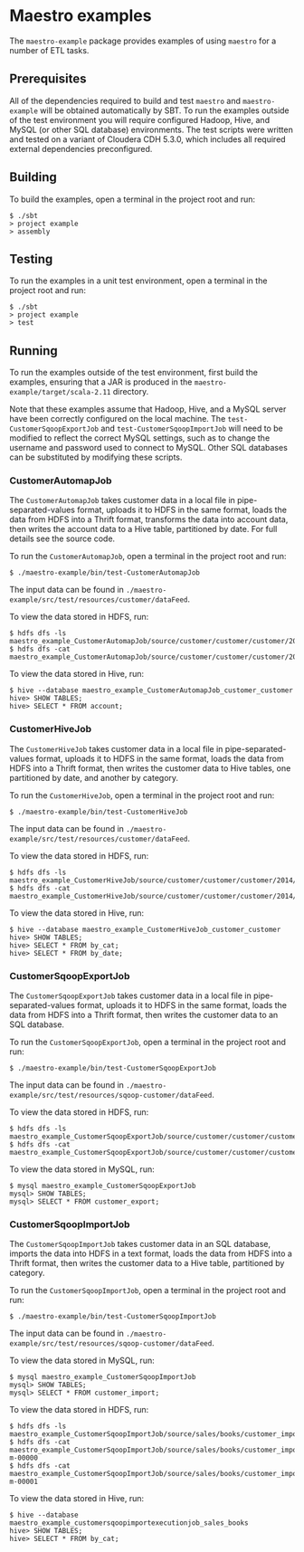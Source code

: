 # Maestro examples

The `maestro-example` package provides examples of using `maestro` for a number of ETL tasks.

## Prerequisites

All of the dependencies required to build and test `maestro` and `maestro-example` will be obtained
automatically by SBT. To run the examples outside of the test environment you will require
configured Hadoop, Hive, and MySQL (or other SQL database) environments. The test scripts were written
and tested on a variant of Cloudera CDH 5.3.0, which includes all required external dependencies preconfigured.

## Building

To build the examples, open a terminal in the project root and run:

```
$ ./sbt
> project example
> assembly
``` 

## Testing

To run the examples in a unit test environment, open a terminal in the project root and run:

```
$ ./sbt
> project example
> test
```

## Running

To run the examples outside of the test environment, first build the examples, ensuring that a JAR is
produced in the `maestro-example/target/scala-2.11` directory.

Note that these examples assume that Hadoop, Hive, and a MySQL server have been correctly configured
on the local machine. The `test-CustomerSqoopExportJob` and `test-CustomerSqoopImportJob` will need
to be modified to reflect the correct MySQL settings, such as to change the username and password
used to connect to MySQL. Other SQL databases can be substituted by modifying these scripts.

### CustomerAutomapJob

The `CustomerAutomapJob` takes customer data in a local file in pipe-separated-values format,
uploads it to HDFS in the same format, loads the data from HDFS into a Thrift format, transforms
the data into account data, then writes the account data to a Hive table, partitioned by date. For
full details see the source code.


To run the `CustomerAutomapJob`, open a terminal in the project root and run:

```
$ ./maestro-example/bin/test-CustomerAutomapJob
```

The input data can be found in `./maestro-example/src/test/resources/customer/dataFeed`.

To view the data stored in HDFS, run:

```
$ hdfs dfs -ls maestro_example_CustomerAutomapJob/source/customer/customer/customer/2014/08/23
$ hdfs dfs -cat maestro_example_CustomerAutomapJob/source/customer/customer/customer/2014/08/23/customer_20140823.txt
```

To view the data stored in Hive, run:

```
$ hive --database maestro_example_CustomerAutomapJob_customer_customer
hive> SHOW TABLES;
hive> SELECT * FROM account;
```

### CustomerHiveJob

The `CustomerHiveJob` takes customer data in a local file in pipe-separated-values format, uploads
it to HDFS in the same format, loads the data from HDFS into a Thrift format, then writes the
customer data to Hive tables, one partitioned by date, and another by category.

To run the `CustomerHiveJob`, open a terminal in the project root and run:

```
$ ./maestro-example/bin/test-CustomerHiveJob
```

The input data can be found in `./maestro-example/src/test/resources/customer/dataFeed`.

To view the data stored in HDFS, run:

```
$ hdfs dfs -ls maestro_example_CustomerHiveJob/source/customer/customer/customer/2014/08/23
$ hdfs dfs -cat maestro_example_CustomerHiveJob/source/customer/customer/customer/2014/08/23/customer_20140823.txt
```

To view the data stored in Hive, run:

```
$ hive --database maestro_example_CustomerHiveJob_customer_customer
hive> SHOW TABLES;
hive> SELECT * FROM by_cat;
hive> SELECT * FROM by_date;
```


### CustomerSqoopExportJob

The `CustomerSqoopExportJob` takes customer data in a local file in pipe-separated-values format,
uploads it to HDFS in the same format, loads the data from HDFS into a Thrift format, then writes
the customer data to an SQL database.

To run the `CustomerSqoopExportJob`, open a terminal in the project root and run:

```
$ ./maestro-example/bin/test-CustomerSqoopExportJob
```

The input data can be found in `./maestro-example/src/test/resources/sqoop-customer/dataFeed`.

To view the data stored in HDFS, run:

```
$ hdfs dfs -ls maestro_example_CustomerSqoopExportJob/source/customer/customer/customer/2014/08/23
$ hdfs dfs -cat maestro_example_CustomerSqoopExportJob/source/customer/customer/customer/2014/08/23/customer_20140823.txt
```

To view the data stored in MySQL, run:

```
$ mysql maestro_example_CustomerSqoopExportJob
mysql> SHOW TABLES;
mysql> SELECT * FROM customer_export;
```

### CustomerSqoopImportJob

The `CustomerSqoopImportJob` takes customer data in an SQL database, imports the data into HDFS in a
text format, loads the data from HDFS into a Thrift format, then writes the customer data to a Hive
table, partitioned by category.

To run the `CustomerSqoopImportJob`, open a terminal in the project root and run:

```
$ ./maestro-example/bin/test-CustomerSqoopImportJob
```

The input data can be found in `./maestro-example/src/test/resources/sqoop-customer/dataFeed`.

To view the data stored in MySQL, run:

```
$ mysql maestro_example_CustomerSqoopImportJob
mysql> SHOW TABLES;
mysql> SELECT * FROM customer_import;
```

To view the data stored in HDFS, run:

```
$ hdfs dfs -ls maestro_example_CustomerSqoopImportJob/source/sales/books/customer_import/2015/07/06
$ hdfs dfs -cat maestro_example_CustomerSqoopImportJob/source/sales/books/customer_import/2015/07/06/part-m-00000
$ hdfs dfs -cat maestro_example_CustomerSqoopImportJob/source/sales/books/customer_import/2015/07/06/part-m-00001
```

To view the data stored in Hive, run:

```
$ hive --database maestro_example_customersqoopimportexecutionjob_sales_books
hive> SHOW TABLES;
hive> SELECT * FROM by_cat;
```
